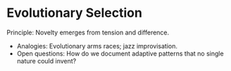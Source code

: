 # Evolutionary Selection

Principle: Novelty emerges from tension and difference.

- Analogies: Evolutionary arms races; jazz improvisation.
- Open questions: How do we document adaptive patterns that no single nature could invent?
